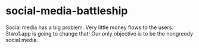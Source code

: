 # social-media-battleship
Social media has a big problem. Very little money flows to the users. 3two1.app is going to change that! Our only objective is to be the nongreedy social media.
